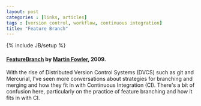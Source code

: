 ```yaml
---
layout: post
categories : [links, articles]
tags : [version control, workflow, continuous integration]
title: "Feature Branch"
---
```

{% include JB/setup %}

#### [FeatureBranch] by [Martin Fowler], 2009.

With the rise of Distributed Version Control Systems (DVCS) such as git and Mercurial, I've seen more conversations about strategies for branching and merging and how they fit in with Continuous Integration (CI). There's a bit of confusion here, particularly on the practice of feature branching and how it fits in with CI.


[FeatureBranch]: http://martinfowler.com/bliki/FeatureBranch.html
[Martin Fowler]: http://martinfowler.com/
